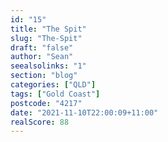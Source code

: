 ```yaml
---
id: "15"
title: "The Spit"
slug: "The-Spit"
draft: "false"
author: "Sean"
seealsolinks: "1"
section: "blog"
categories: ["QLD"]
tags: ["Gold Coast"]
postcode: "4217"
date: "2021-11-10T22:00:09+11:00"
realScore: 88
---
```

